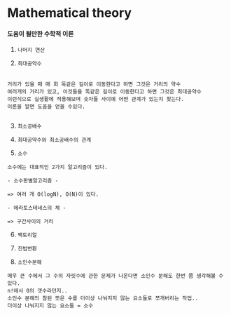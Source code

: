 # Mathematical theory

#### 도움이 될만한 수학적 이론


1. ``나머지 연산``

2. ``최대공약수``

<pre>
  <code>
거리가 있을 때 매 회 똑같은 길이로 이동한다고 하면 그것은 거리의 약수
여러개의 거리가 있고, 이것들을 똑같은 길이로 이동한다고 하면 그것은 최대공약수
이런식으로 실생활에 적용해보며 숫자들 사이에 어떤 관계가 있는지 찾는다.
이론을 알면 도움을 얻을 수있다.
  </code>
</pre>

3. `최소공배수`

4. `최대공약수와 최소공배수의 관계`

5. `소수`

```
소수에는 대표적인 2가지 알고리즘이 있다.
  
- 소수판별알고리즘 -

=> 여러 개 O(logN), O(N)이 있다.

- 에라토스테네스의 체 -

=> 구간사이의 거리
```

6. `팩토리얼`

7. `진법변환`

8. `소인수분해`
```
매우 큰 수에서 그 수의 자릿수에 관한 문제가 나온다면 소인수 분해도 한번 쯤 생각해볼 수 있다.
n!에서 0의 갯수라던지..
소인수 분해의 참된 뜻은 수를 더이상 나눠지지 않는 요소들로 쪼개버리는 작업..
더이상 나눠지지 않는 요소들 = 소수
```

